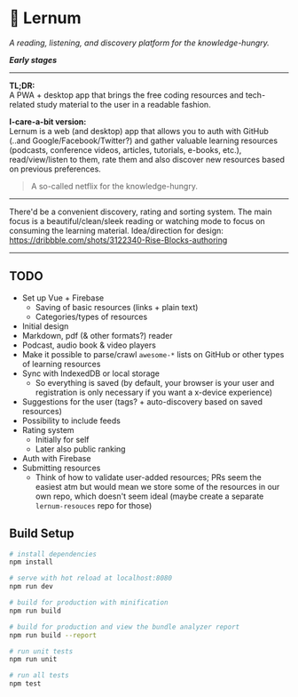 # 📓 Lernum

_A reading, listening, and discovery platform for the knowledge-hungry._

***Early stages***

---

**TL;DR:**  
A PWA + desktop app that brings the free
coding resources and tech-related study material to the user in a readable fashion.

**I-care-a-bit version:**  
Lernum is a web (and desktop) app that allows you to auth with GitHub (..and Google/Facebook/Twitter?) and
gather valuable learning resources (podcasts, conference videos, articles, tutorials, e-books, etc.), 
read/view/listen to them, rate them and also discover new resources based on previous preferences.

> A so-called netflix for the knowledge-hungry.

---

There'd be a convenient discovery, rating and sorting system. The main focus is a beautiful/clean/sleek
reading or watching mode to focus on consuming the learning material. Idea/direction for design:  
https://dribbble.com/shots/3122340-Rise-Blocks-authoring

---


## TODO

- Set up Vue + Firebase
  - Saving of basic resources (links + plain text)
  - Categories/types of resources
- Initial design
- Markdown, pdf (& other formats?) reader
- Podcast, audio book & video players
- Make it possible to parse/crawl `awesome-*` lists on GitHub or other types of learning resources
- Sync with IndexedDB or local storage
  - So everything is saved (by default, your browser is your user and registration is only necessary
  if you want a x-device experience)
- Suggestions for the user (tags? + auto-discovery based on saved resources)
- Possibility to include feeds
- Rating system
  - Initially for self
  - Later also public ranking
- Auth with Firebase
- Submitting resources
  - Think of how to validate user-added resources; PRs seem the easiest atm but would mean we store
  some of the resources in our own repo, which doesn't seem ideal (maybe create a separate `lernum-resouces`
  repo for those)

## Build Setup

``` bash
# install dependencies
npm install

# serve with hot reload at localhost:8080
npm run dev

# build for production with minification
npm run build

# build for production and view the bundle analyzer report
npm run build --report

# run unit tests
npm run unit

# run all tests
npm test
```